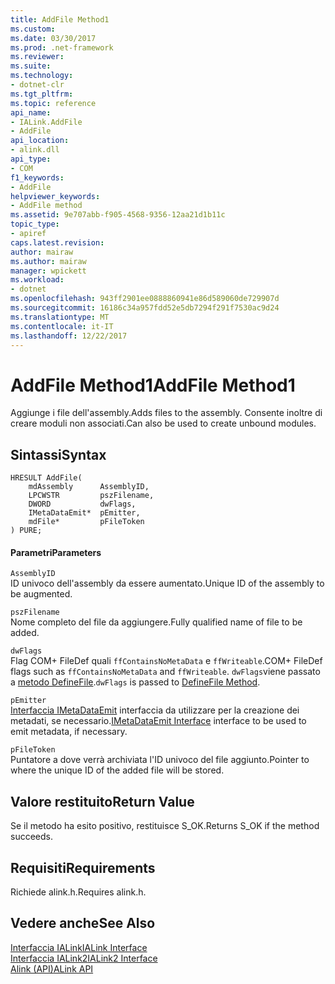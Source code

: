 ```yaml
---
title: AddFile Method1
ms.custom: 
ms.date: 03/30/2017
ms.prod: .net-framework
ms.reviewer: 
ms.suite: 
ms.technology:
- dotnet-clr
ms.tgt_pltfrm: 
ms.topic: reference
api_name:
- IALink.AddFile
- AddFile
api_location:
- alink.dll
api_type:
- COM
f1_keywords:
- AddFile
helpviewer_keywords:
- AddFile method
ms.assetid: 9e707abb-f905-4568-9356-12aa21d1b11c
topic_type:
- apiref
caps.latest.revision: 
author: mairaw
ms.author: mairaw
manager: wpickett
ms.workload:
- dotnet
ms.openlocfilehash: 943ff2901ee0888860941e86d589060de729907d
ms.sourcegitcommit: 16186c34a957fdd52e5db7294f291f7530ac9d24
ms.translationtype: MT
ms.contentlocale: it-IT
ms.lasthandoff: 12/22/2017
---
```

# <a name="addfile-method1"></a><span data-ttu-id="3957c-102">AddFile Method1</span><span class="sxs-lookup"><span data-stu-id="3957c-102">AddFile Method1</span></span>
<span data-ttu-id="3957c-103">Aggiunge i file dell'assembly.</span><span class="sxs-lookup"><span data-stu-id="3957c-103">Adds files to the assembly.</span></span> <span data-ttu-id="3957c-104">Consente inoltre di creare moduli non associati.</span><span class="sxs-lookup"><span data-stu-id="3957c-104">Can also be used to create unbound modules.</span></span>  
  
## <a name="syntax"></a><span data-ttu-id="3957c-105">Sintassi</span><span class="sxs-lookup"><span data-stu-id="3957c-105">Syntax</span></span>  
  
```  
HRESULT AddFile(  
    mdAssembly      AssemblyID,  
    LPCWSTR         pszFilename,  
    DWORD           dwFlags,  
    IMetaDataEmit*  pEmitter,  
    mdFile*         pFileToken  
) PURE;  
```  
  
#### <a name="parameters"></a><span data-ttu-id="3957c-106">Parametri</span><span class="sxs-lookup"><span data-stu-id="3957c-106">Parameters</span></span>  
 `AssemblyID`  
 <span data-ttu-id="3957c-107">ID univoco dell'assembly da essere aumentato.</span><span class="sxs-lookup"><span data-stu-id="3957c-107">Unique ID of the assembly to be augmented.</span></span>  
  
 `pszFilename`  
 <span data-ttu-id="3957c-108">Nome completo del file da aggiungere.</span><span class="sxs-lookup"><span data-stu-id="3957c-108">Fully qualified name of file to be added.</span></span>  
  
 `dwFlags`  
 <span data-ttu-id="3957c-109">Flag COM+ FileDef quali `ffContainsNoMetaData` e `ffWriteable`.</span><span class="sxs-lookup"><span data-stu-id="3957c-109">COM+ FileDef flags such as `ffContainsNoMetaData` and `ffWriteable`.</span></span> <span data-ttu-id="3957c-110">`dwFlags`viene passato a [metodo DefineFile](../../../../docs/framework/unmanaged-api/metadata/imetadataassemblyemit-definefile-method.md).</span><span class="sxs-lookup"><span data-stu-id="3957c-110">`dwFlags` is passed to [DefineFile Method](../../../../docs/framework/unmanaged-api/metadata/imetadataassemblyemit-definefile-method.md).</span></span>  
  
 `pEmitter`  
 <span data-ttu-id="3957c-111">[Interfaccia IMetaDataEmit](../../../../docs/framework/unmanaged-api/metadata/imetadataemit-interface.md) interfaccia da utilizzare per la creazione dei metadati, se necessario.</span><span class="sxs-lookup"><span data-stu-id="3957c-111">[IMetaDataEmit Interface](../../../../docs/framework/unmanaged-api/metadata/imetadataemit-interface.md) interface to be used to emit metadata, if necessary.</span></span>  
  
 `pFileToken`  
 <span data-ttu-id="3957c-112">Puntatore a dove verrà archiviata l'ID univoco del file aggiunto.</span><span class="sxs-lookup"><span data-stu-id="3957c-112">Pointer to where the unique ID of the added file will be stored.</span></span>  
  
## <a name="return-value"></a><span data-ttu-id="3957c-113">Valore restituito</span><span class="sxs-lookup"><span data-stu-id="3957c-113">Return Value</span></span>  
 <span data-ttu-id="3957c-114">Se il metodo ha esito positivo, restituisce S_OK.</span><span class="sxs-lookup"><span data-stu-id="3957c-114">Returns S_OK if the method succeeds.</span></span>  
  
## <a name="requirements"></a><span data-ttu-id="3957c-115">Requisiti</span><span class="sxs-lookup"><span data-stu-id="3957c-115">Requirements</span></span>  
 <span data-ttu-id="3957c-116">Richiede alink.h.</span><span class="sxs-lookup"><span data-stu-id="3957c-116">Requires alink.h.</span></span>  
  
## <a name="see-also"></a><span data-ttu-id="3957c-117">Vedere anche</span><span class="sxs-lookup"><span data-stu-id="3957c-117">See Also</span></span>  
 [<span data-ttu-id="3957c-118">Interfaccia IALink</span><span class="sxs-lookup"><span data-stu-id="3957c-118">IALink Interface</span></span>](../../../../docs/framework/unmanaged-api/alink/ialink-interface.md)  
 [<span data-ttu-id="3957c-119">Interfaccia IALink2</span><span class="sxs-lookup"><span data-stu-id="3957c-119">IALink2 Interface</span></span>](../../../../docs/framework/unmanaged-api/alink/ialink2-interface.md)  
 [<span data-ttu-id="3957c-120">Alink (API)</span><span class="sxs-lookup"><span data-stu-id="3957c-120">ALink API</span></span>](../../../../docs/framework/unmanaged-api/alink/index.md)
